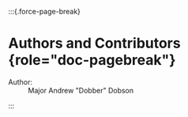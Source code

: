 :::{.force-page-break}

# Authors and Contributors {role="doc-pagebreak"}

 <dl>
    <dt class="author">Author:</dt><dd>Major Andrew "Dobber" Dobson</dd>
</dl>

:::
